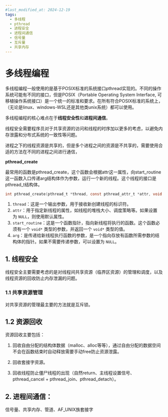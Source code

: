 ```yaml
---
#last_modified_at: 2024-12-19
tags:
  - 多线程
  - pthread
  - 进程安全
  - 进程间通信
  - 信号量
  - 互斥量
  - 共享内存
---
```

# 多线程编程

多线程编程一般使用的是基于POSIX标准的系统接口pthread实现的。不同的操作系统可能有不同的接口，但是POSIX（Portable Operating System Interface, 可移植操作系统接口）是一个统一的标准和要求。在所有符合POSIX标准的系统上，（无论是linux、windows-WSL还是其他类unix系统）都可以使用。

多线程编程的核心难点在于**线程安全性**和**进程间通信**。

线程安全需要程序员对于共享资源的访问和线程的时序加以更多的考虑，以避免内存泄露和分布式系统的一致性等问题。

进程之下的线程资源是共享的，但是多个进程之间的资源是不共享的，需要使用合适的方法在不同的进程之间进行通信，

**pthread_create**

最常用的函数是pthread_create，这个函数会根据attr这一属性，向start_routine这一函数入口传递arg结构体作为参数，运行一个新的线程。这个线程的接口是pthread_t结构体。

```c
int pthread_create(pthread_t *thread, const pthread_attr_t *attr, void *(*start_routine)(void*), void *arg);
```

1. `thread`：这是一个输出参数，用于接收新创建线程的标识符。
2. `attr`：用于指定新线程的属性，如线程的堆栈大小、调度策略等。如果设置为 `NULL`，则使用默认属性。
3. `start_routine`：这是一个函数指针，指向新线程将执行的函数。这个函数必须有一个 `void*` 类型的参数，并返回一个 `void*` 类型的值。
4. `arg`：是传递给新线程执行函数的参数，是一个指向存放有函数所需参数的结构体的指针。如果不需要传递参数，可以设置为 `NULL`。

## 1. 线程安全

线程安全主要需要考虑的是对线程间共享资源（临界区资源）的管理和调度，以及线程资源的回收防止内存泄漏的问题。

### 1.1 共享资源管理

对共享资源的管理最主要的方法就是互斥锁。

## 1.2 资源回收

资源回收主要包括：

1. 回收自由分配的结构体数据（malloc、alloc等等），通过自由分配的数据空间不会在函数结束时自动释放需要手动free防止资源泄露。

2. 回收套接字资源。

3. 回收线程防止僵尸线程的出现（自然return、主线程设置信号、pthread_cancel + pthread_join、pthread_detach）。

## 2. 进程间通信：

信号量、共享内存、管道、AF_UNIX族套接字
